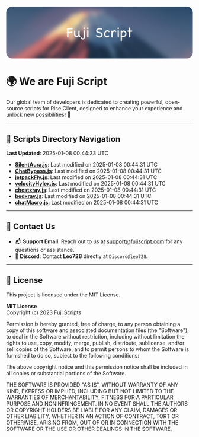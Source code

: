 ![Banner](.github/b.webp)

# 🌍 **We are Fuji Script**

Our global team of developers is dedicated to creating powerful, open-source scripts for Rise Client, designed to enhance your experience and unlock new possibilities! 🌟

---
<!-- SCRIPTS_NAVIGATION_START -->
## 📂 **Scripts Directory Navigation**

**Last Updated**: 2025-01-08 00:44:33 UTC

- **[SilentAura.js](scripts/SilentAura.js)**: Last modified on 2025-01-08 00:44:31 UTC
- **[ChatBypass.js](scripts/ChatBypass.js)**: Last modified on 2025-01-08 00:44:31 UTC
- **[jetpackFly.js](scripts/jetpackFly.js)**: Last modified on 2025-01-08 00:44:31 UTC
- **[velocityHylex.js](scripts/velocityHylex.js)**: Last modified on 2025-01-08 00:44:31 UTC
- **[chestxray.js](scripts/chestxray.js)**: Last modified on 2025-01-08 00:44:31 UTC
- **[bedxray.js](scripts/bedxray.js)**: Last modified on 2025-01-08 00:44:31 UTC
- **[chatMacro.js](scripts/chatMacro.js)**: Last modified on 2025-01-08 00:44:31 UTC

<!-- SCRIPTS_NAVIGATION_END -->

---

## 💬 **Contact Us**  
- 📬 **Support Email**: Reach out to us at [support@fujiscript.com](mailto:support@fujiscript.com) for any questions or assistance.  
- 💬 **Discord**: Contact **Leo728** directly at `Discord@leo728`.

---

## 📜 **License**

This project is licensed under the MIT License.  

**MIT License**  
Copyright (c) 2023 Fuji Scripts  

Permission is hereby granted, free of charge, to any person obtaining a copy of this software and associated documentation files (the "Software"), to deal in the Software without restriction, including without limitation the rights to use, copy, modify, merge, publish, distribute, sublicense, and/or sell copies of the Software, and to permit persons to whom the Software is furnished to do so, subject to the following conditions:  

The above copyright notice and this permission notice shall be included in all copies or substantial portions of the Software.  

THE SOFTWARE IS PROVIDED "AS IS", WITHOUT WARRANTY OF ANY KIND, EXPRESS OR IMPLIED, INCLUDING BUT NOT LIMITED TO THE WARRANTIES OF MERCHANTABILITY, FITNESS FOR A PARTICULAR PURPOSE AND NONINFRINGEMENT. IN NO EVENT SHALL THE AUTHORS OR COPYRIGHT HOLDERS BE LIABLE FOR ANY CLAIM, DAMAGES OR OTHER LIABILITY, WHETHER IN AN ACTION OF CONTRACT, TORT OR OTHERWISE, ARISING FROM, OUT OF OR IN CONNECTION WITH THE SOFTWARE OR THE USE OR OTHER DEALINGS IN THE SOFTWARE.  
